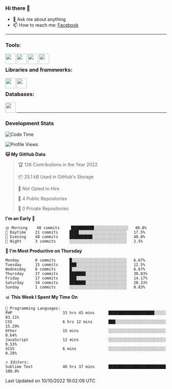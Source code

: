 ### Hi there 👋

<!-- - 🔭 I’m currently working on [huyviet] -->
- 💬 Ask me about anything
- 📫 How to reach me: [Facebook]
<!-- - ⚡ Fun fact: abc -->

---

### Tools:
<img align='left' height="32" width="32" src="https://cdn.jsdelivr.net/npm/simple-icons@4.8.0/icons/phpstorm.svg" />
<img align='left' height="32" width="32" src="https://cdn.jsdelivr.net/npm/simple-icons@4.8.0/icons/sublimetext.svg" />
<img align='left' height="32" width="32" src="https://cdn.jsdelivr.net/npm/simple-icons@4.8.0/icons/laragon.svg" />
<img align='left' height="32" width="32" src="https://cdn.jsdelivr.net/npm/simple-icons@4.8.0/icons/xampp.svg" />
<br>

### Libraries and frameworks:
<img align='left' height="32" width="32" src="https://cdn.jsdelivr.net/npm/simple-icons@4.8.0/icons/laravel.svg" />
<img align='left' height="32" width="32" src="https://cdn.jsdelivr.net/npm/simple-icons@4.8.0/icons/jquery.svg" />
<br>

### Databases:
<img align='left' height="32" width="32" src="https://cdn.jsdelivr.net/npm/simple-icons@4.8.0/icons/mysql.svg" />
<br>

---
### Development Stats
<!--START_SECTION:waka-->
![Code Time](http://img.shields.io/badge/Code%20Time-194%20hrs%2033%20mins-blue)

![Profile Views](http://img.shields.io/badge/Profile%20Views-0-blue)

**🐱 My GitHub Data** 

> 🏆 126 Contributions in the Year 2022
 > 
> 📦 25.1 kB Used in GitHub's Storage 
 > 
> 🚫 Not Opted to Hire
 > 
> 📜 4 Public Repositories 
 > 
> 🔑 0 Private Repositories  
 > 
**I'm an Early 🐤** 

```text
🌞 Morning    48 commits     ██████████░░░░░░░░░░░░░░░   40.0% 
🌆 Daytime    21 commits     ████░░░░░░░░░░░░░░░░░░░░░   17.5% 
🌃 Evening    48 commits     ██████████░░░░░░░░░░░░░░░   40.0% 
🌙 Night      3 commits      ░░░░░░░░░░░░░░░░░░░░░░░░░   2.5%

```
📅 **I'm Most Productive on Thursday** 

```text
Monday       8 commits      █░░░░░░░░░░░░░░░░░░░░░░░░   6.67% 
Tuesday      15 commits     ███░░░░░░░░░░░░░░░░░░░░░░   12.5% 
Wednesday    8 commits      █░░░░░░░░░░░░░░░░░░░░░░░░   6.67% 
Thursday     37 commits     ███████░░░░░░░░░░░░░░░░░░   30.83% 
Friday       17 commits     ███░░░░░░░░░░░░░░░░░░░░░░   14.17% 
Saturday     34 commits     ███████░░░░░░░░░░░░░░░░░░   28.33% 
Sunday       1 commits      ░░░░░░░░░░░░░░░░░░░░░░░░░   0.83%

```


📊 **This Week I Spent My Time On** 

```text
💬 Programming Languages: 
PHP                      33 hrs 45 mins      ████████████████████░░░░░   83.11% 
CSS                      6 hrs 12 mins       ███░░░░░░░░░░░░░░░░░░░░░░   15.29% 
Other                    15 mins             ░░░░░░░░░░░░░░░░░░░░░░░░░   0.64% 
JavaScript               12 mins             ░░░░░░░░░░░░░░░░░░░░░░░░░   0.53% 
SCSS                     6 mins              ░░░░░░░░░░░░░░░░░░░░░░░░░   0.28%

🔥 Editors: 
Sublime Text             40 hrs 37 mins      █████████████████████████   100.0%

```


 Last Updated on 10/10/2022 19:02:09 UTC
<!--END_SECTION:waka-->

[huyviet]: https://huyviet.vn/
[Facebook]: https://www.facebook.com/profile.php?id=100075294702642
